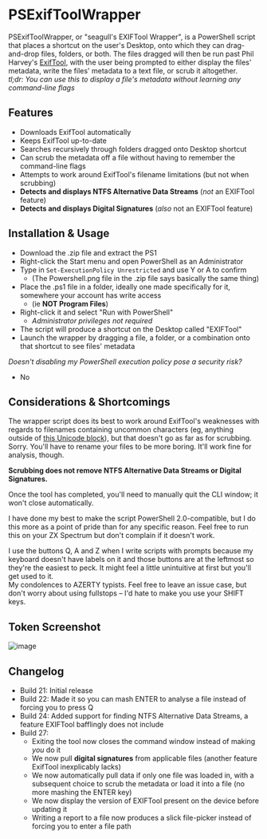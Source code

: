 # PSExifToolWrapper
PSExifToolWrapper, or "seagull's EXIFTool Wrapper", is a PowerShell script that places a shortcut on the user's Desktop, onto which they can drag-and-drop files, folders, or both. The files dragged will then be run past Phil Harvey's [ExifTool](https://www.exiftool.org), with the user being prompted to either display the files' metadata, write the files' metadata to a text file, or scrub it altogether.  
_tl;dr: You can use this to display a file's metadata without learning any command-line flags_

## Features
- Downloads ExifTool automatically
- Keeps ExifTool up-to-date
- Searches recursively through folders dragged onto Desktop shortcut
- Can scrub the metadata off a file without having to remember the command-line flags
- Attempts to work around ExifTool's filename limitations (but not when scrubbing)
- **Detects and displays NTFS Alternative Data Streams** (_not_ an EXIFTool feature)
- **Detects and displays Digital Signatures** (_also_ not an EXIFTool feature)

## Installation & Usage
- Download the .zip file and extract the PS1
- Right-click the Start menu and open PowerShell as an Administrator
- Type in `Set-ExecutionPolicy Unrestricted` and use Y or A to confirm
  - (The Powershell.png file in the .zip file says basically the same thing)
- Place the .ps1 file in a folder, ideally one made specifically for it, somewhere your account has write access
  - (ie **NOT Program Files**)
- Right-click it and select "Run with PowerShell"
  - _Administrator privileges not required_
- The script will produce a shortcut on the Desktop called "EXIFTool"
- Launch the wrapper by dragging a file, a folder, or a combination onto that shortcut to see files' metadata

_Doesn't disabling my PowerShell execution policy pose a security risk?_
- No

## Considerations & Shortcomings
The wrapper script does its best to work around ExifTool's weaknesses with regards to filenames containing uncommon characters (eg, anything outside of [this Unicode block](https://jrgraphix.net/r/Unicode/0020-007F)), but that doesn't go as far as for scrubbing.
Sorry. You'll have to rename your files to be more boring. It'll work fine for analysis, though.

**Scrubbing does not remove NTFS Alternative Data Streams or Digital Signatures.**

Once the tool has completed, you'll need to manually quit the CLI window; it won't close automatically.

I have done my best to make the script PowerShell 2.0-compatible, but I do this more as a point of pride than for any specific reason.
Feel free to run this on your ZX Spectrum but don't complain if it doesn't work.

I use the buttons Q, A and Z when I write scripts with prompts because my keyboard doesn't have labels on it and those buttons are at the leftmost so they're the easiest to peck.
It might feel a little unintuitive at first but you'll get used to it.  
My condolences to AZERTY typists. Feel free to leave an issue case, but don't worry about using fullstops – I'd hate to make you use your SHIFT keys.

## Token Screenshot
![image](https://github.com/seagull/PSExifToolWrapper/assets/241834/90163293-61fa-4324-aab9-4f631e555049)

## Changelog
* Build 21: Initial release
* Build 22: Made it so you can mash ENTER to analyse a file instead of forcing you to press Q
* Build 24: Added support for finding NTFS Alternative Data Streams, a feature EXIFTool bafflingly does not include
* Build 27:
  - Exiting the tool now closes the command window instead of making _you_ do it
  - We now pull **digital signatures** from applicable files (another feature ExifTool inexplicably lacks)
  - We now automatically pull data if only one file was loaded in, with a subsequent choice to scrub the metadata or load it into a file (no more mashing the ENTER key)
  - We now display the version of EXIFTool present on the device before updating it
  - Writing a report to a file now produces a slick file-picker instead of forcing you to enter a file path
